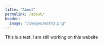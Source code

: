 ```yaml
---
title: "About"
permalink: /about/
header:
  image: "/images/math3.png"
---
```

This is a test. I am still working on this website
